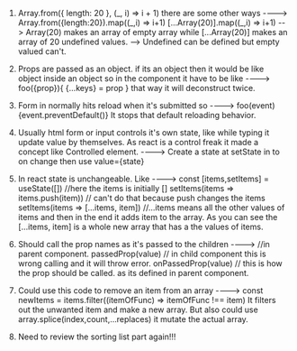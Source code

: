 1. Array.from({ length: 20 }, (\_, i) => i + 1) there are some other ways ---->
   Array.from({length:20}).map((\_,i) => i+1)
   [...Array(20)].map((\_,i) => i+1)
   --> Array(20) makes an array of empty array while [...Array(20)] makes an array of 20 undefined values.
   --> Undefined can be defined but empty valued can't.

2. Props are passed as an object. if its an object then it would be like object inside an object so in the component it have to be like ---->
   foo({prop}){
   {...keys} = prop
   }
   that way it will deconstruct twice.

3. Form in normally hits reload when it's submitted so ---->
   foo(event){event.preventDefault()}
   It stops that default reloading behavior.

4. Usually html form or input controls it's own state, like while typing it update value by themselves. As react is a control freak it made a concept like Controlled element. ---->
   Create a state at setState in to on change then use value={state}

5. In react state is unchangeable. Like ---->
   const [items,setItems] = useState([]) //here the items is initially []
   setItems(items => items.push(item)) // can't do that because push changes the items
   setItems(items => [...items, item]) //...items means all the other values of items and then in the end it adds item to the array.
   As you can see the [...items, item] is a whole new array that has a the values of items.

6. Should call the prop names as it's passed to the children ---->
   <Items onPassedProp={passedProp}/> //in parent component.
   passedProp(value) // in child component this is wrong calling and it will throw error.
   onPassedProp(value) // this is how the prop should be called. as its defined in parent component.

7. Could use this code to remove an item from an array ---->
   const newItems = items.filter((itemOfFunc) => itemOfFunc !== item)
   It filters out the unwanted item and make a new array.
   But also could use array.splice(index,count,...replaces) it mutate the actual array.

8. Need to review the sorting list part again!!!
